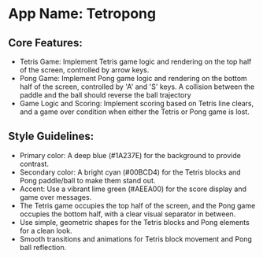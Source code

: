# **App Name**: Tetropong

## Core Features:

- Tetris Game: Implement Tetris game logic and rendering on the top half of the screen, controlled by arrow keys.
- Pong Game: Implement Pong game logic and rendering on the bottom half of the screen, controlled by 'A' and 'S' keys. A collision between the paddle and the ball should reverse the ball trajectory
- Game Logic and Scoring: Implement scoring based on Tetris line clears, and a game over condition when either the Tetris or Pong game is lost.

## Style Guidelines:

- Primary color: A deep blue (#1A237E) for the background to provide contrast.
- Secondary color: A bright cyan (#00BCD4) for the Tetris blocks and Pong paddle/ball to make them stand out.
- Accent: Use a vibrant lime green (#AEEA00) for the score display and game over messages.
- The Tetris game occupies the top half of the screen, and the Pong game occupies the bottom half, with a clear visual separator in between.
- Use simple, geometric shapes for the Tetris blocks and Pong elements for a clean look.
- Smooth transitions and animations for Tetris block movement and Pong ball reflection.